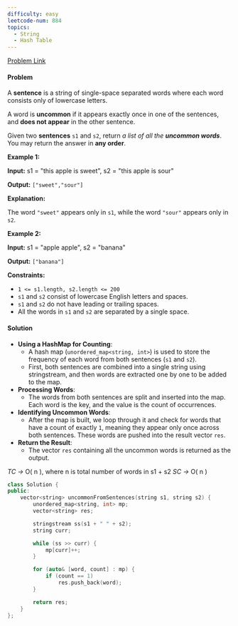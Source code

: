 ```yaml
---
difficulty: easy
leetcode-num: 884
topics:
  - String
  - Hash Table
---
```

[Problem Link](https://leetcode.com/problems/uncommon-words-from-two-sentences/)

#### Problem
A **sentence** is a string of single-space separated words where each word consists only of lowercase letters.

A word is **uncommon** if it appears exactly once in one of the sentences, and **does not appear** in the other sentence.

Given two **sentences** `s1` and `s2`, return _a list of all the **uncommon words**_. You may return the answer in **any order**.

**Example 1:**

**Input:** s1 = "this apple is sweet", s2 = "this apple is sour"

**Output:** `["sweet","sour"]`

**Explanation:**

The word `"sweet"` appears only in `s1`, while the word `"sour"` appears only in `s2`.

**Example 2:**

**Input:** s1 = "apple apple", s2 = "banana"

**Output:** `["banana"]`

**Constraints:**

- `1 <= s1.length, s2.length <= 200`
- `s1` and `s2` consist of lowercase English letters and spaces.
- `s1` and `s2` do not have leading or trailing spaces.
- All the words in `s1` and `s2` are separated by a single space.

#### Solution
- **Using a HashMap for Counting**:    
    - A hash map (`unordered_map<string, int>`) is used to store the frequency of each word from both sentences (`s1` and `s2`).
    - First, both sentences are combined into a single string using stringstream, and then words are extracted one by one to be added to the map.
- **Processing Words**:    
    - The words from both sentences are split and inserted into the map. Each word is the key, and the value is the count of occurrences.
- **Identifying Uncommon Words**:    
    - After the map is built, we loop through it and check for words that have a count of exactly `1`, meaning they appear only once across both sentences. These words are pushed into the result vector `res`.
- **Return the Result**:    
    - The vector `res` containing all the uncommon words is returned as the output.

*TC ->* O( n ), where n is total number of words in s1 + s2
*SC ->* O( n )

```cpp title=Code
class Solution {
public:
    vector<string> uncommonFromSentences(string s1, string s2) {
        unordered_map<string, int> mp;
        vector<string> res;

        stringstream ss(s1 + " " + s2);
        string curr;

        while (ss >> curr) {
            mp[curr]++;
        }

        for (auto& [word, count] : mp) {
            if (count == 1)
                res.push_back(word);
        }

        return res;
    }
};
```
